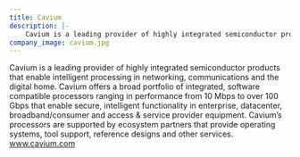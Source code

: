 ```yaml
---
title: Cavium
description: |-
    Cavium is a leading provider of highly integrated semiconductor products that enable intelligent processing in networking, communications and the digital home.
company_image: cavium.jpg
---
```

Cavium is a leading provider of highly integrated semiconductor products that enable intelligent processing in networking, communications and the digital home. Cavium offers a broad portfolio of integrated, software compatible processors ranging in performance from 10 Mbps to over 100 Gbps that enable secure, intelligent functionality in enterprise, datacenter, broadband/consumer and access & service provider equipment. Cavium’s processors are supported by ecosystem partners that provide operating systems, tool support, reference designs and other services. www.cavium.com
